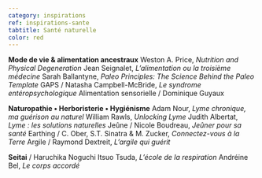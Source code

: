 ```yaml
---
category: inspirations
ref: inspirations-sante
tabtitle: Santé naturelle
color: red
---
```


**Mode de vie & alimentation ancestraux**
Weston A. Price, *Nutrition and Physical Degeneration*
Jean Seignalet, *L’alimentation ou la troisième médecine*
Sarah Ballantyne, *Paleo Principles: The Science Behind the Paleo Template*
GAPS / Natasha Campbell-McBride, *Le syndrome entéropsychologique*
Alimentation sensorielle / Dominique Guyaux

**Naturopathie • Herboristerie • Hygiénisme**
Adam Nour, *Lyme chronique, ma guérison au naturel*
William Rawls, *Unlocking Lyme*
Judith Albertat, *Lyme : les solutions naturelles*
Jeûne / Nicole Boudreau, *Jeûner pour sa santé*
Earthing / C. Ober, S.T. Sinatra & M. Zucker, *Connectez-vous à la Terre*
Argile / Raymond Dextreit, *L’argile qui guérit*

**Seitai** / Haruchika Noguchi
Itsuo Tsuda, *L’école de la respiration*
Andréine Bel, *Le corps accordé*